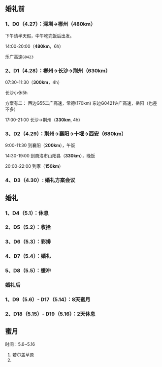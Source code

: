 ## 婚礼前

### 1、D0（4.27）：深圳->郴州（480km）

下午请半天假，中午吃完饭后出发。

14:00-20:00（**480km**，6h）

乐广高速`G0423`

### 2、D1（4.28）：郴州->长沙->荆州（630km）

07:30-11:30（**300km**，4h）

长沙小休5h

方案有二：
西边G55二广高速，常德(170km)
东边G0421许广高速，岳阳（也差不多）

17:00-21:00 长沙->荆州（**330km**, 4h）

### 3、D2（4.29）：荆州->襄阳->十堰->西安（680km）

9:00-11:30 到襄阳（**200km**），午饭

14:30-19:00 到商洛市山阳县（**330km**），晚饭

20:00-22:00 到家（**150km**）

### 4、D3（4.30）: 婚礼方案会议

## 婚礼

### 1、D4（5.1）：休息

### 2、D5（5.2）：收拾

### 3、D6（5.3）：彩排

### 4、D7（5.4）：婚礼

### 5、D8（5.5）：缓冲

### 婚礼后

### 1、D9（5.6）- D17（5.14）：8天蜜月

### 2、D18（5.15）- D19（5.16）：2天休息



## 蜜月

时间：5.6~5.16

1. 若尔盖草原
2. 




